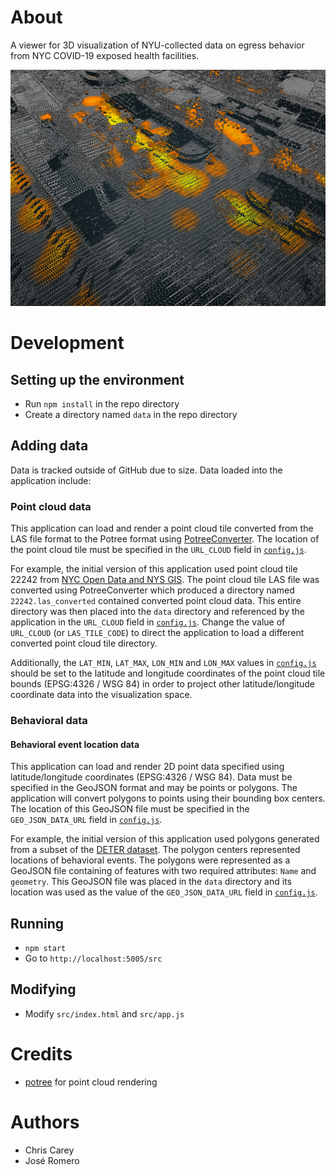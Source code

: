 # About

A viewer for 3D visualization of NYU-collected data on egress behavior from NYC COVID-19 exposed health facilities.

![Screenshot of Client Application](./docs/screenshot.png)

# Development

## Setting up the environment

 * Run `npm install` in the repo directory
 * Create a directory named `data` in the repo directory

## Adding data

Data is tracked outside of GitHub due to size. Data loaded into the application include:

### Point cloud data

This application can load and render a point cloud tile converted from the LAS file format to the Potree format using [PotreeConverter](https://github.com/potree/PotreeConverter). The location of the point cloud tile must be specified in the `URL_CLOUD` field in [`config.js`](https://github.com/cpcarey/nyu-stc19-egress-web-viewer/blob/main/src/config.js).

For example, the initial version of this application used point cloud tile 22242 from [NYC Open Data and NYS GIS](https://data.cityofnewyork.us/City-Government/Topobathymetric-LiDAR-Data-2017-/7sc8-jtbz). The point cloud tile LAS file was converted using PotreeConverter which produced a directory named `22242.las_converted` contained converted point cloud data. This entire directory was then placed into the `data` directory and referenced by the application in the `URL_CLOUD` field in [`config.js`](https://github.com/cpcarey/nyu-stc19-egress-web-viewer/blob/main/src/config.js). Change the value of `URL_CLOUD` (or `LAS_TILE_CODE`) to direct the application to load a different converted point cloud tile directory.

Additionally, the `LAT_MIN`, `LAT_MAX`, `LON_MIN` and `LON_MAX` values in [`config.js`](https://github.com/cpcarey/nyu-stc19-egress-web-viewer/blob/main/src/config.js) should be set to the latitude and longitude coordinates of the point cloud tile bounds (EPSG:4326 / WSG 84) in order to project other latitude/longitude coordinate data into the visualization space.

### Behavioral data

#### Behavioral event location data

This application can load and render 2D point data specified using latitude/longitude coordinates (EPSG:4326 / WSG 84). Data must be specified in the GeoJSON format and may be points or polygons. The application will convert polygons to points using their bounding box centers. The location of this GeoJSON file must be specified in the `GEO_JSON_DATA_URL` field in [`config.js`](https://github.com/cpcarey/nyu-stc19-egress-web-viewer/blob/main/src/config.js).

For example, the initial version of this application used polygons generated from a subset of the [DETER dataset](https://geo.nyu.edu/catalog/nyu-2451-60075). The polygon centers represented locations of behavioral events. The polygons were represented as a GeoJSON file containing of features with two required attributes: `Name` and `geometry`. This GeoJSON file was placed in the `data` directory and its location was used as the value of the `GEO_JSON_DATA_URL` field in [`config.js`](https://github.com/cpcarey/nyu-stc19-egress-web-viewer/blob/main/src/config.js).

## Running

 * `npm start`
 * Go to `http://localhost:5005/src`

## Modifying

 * Modify `src/index.html` and `src/app.js`

# Credits

* [potree](https://https://github.com/potree/potree) for point cloud rendering

# Authors

 * Chris Carey
 * José Romero
